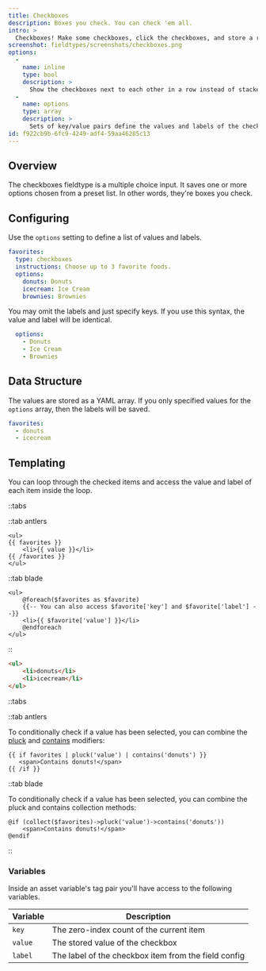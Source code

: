 ```yaml
---
title: Checkboxes
description: Boxes you check. You can check 'em all.
intro: >
  Checkboxes! Make some checkboxes, click the checkboxes, and store a record of which boxes of which ones you clicked. They're boxes you check.
screenshot: fieldtypes/screenshots/checkboxes.png
options:
  -
    name: inline
    type: bool
    description: >
      Show the checkboxes next to each other in a row instead of stacked vertically. Default: `false`
  -
    name: options
    type: array
    description: >
      Sets of key/value pairs define the values and labels of the checkbox options.
id: f922cb9b-6fc9-4249-adf4-59aa46285c13
---
```

## Overview

The checkboxes fieldtype is a multiple choice input. It saves one or more options chosen from a preset list. In other words, they're boxes you check.

## Configuring

Use the `options` setting to define a list of values and labels.

``` yaml
favorites:
  type: checkboxes
  instructions: Choose up to 3 favorite foods.
  options:
    donuts: Donuts
    icecream: Ice Cream
    brownies: Brownies
```

You may omit the labels and just specify keys. If you use this syntax, the value and label will be identical.

``` yaml
  options:
    - Donuts
    - Ice Cream
    - Brownies
```

## Data Structure

The values are stored as a YAML array. If you only specified values for the `options` array, then the labels will be saved.

``` yaml
favorites:
  - donuts
  - icecream
```



## Templating

You can loop through the checked items and access the value and label of each item inside the loop.

::tabs

::tab antlers

```
<ul>
{{ favorites }}
    <li>{{ value }}</li>
{{ /favorites }}
</ul>
```

::tab blade

```blade
<ul>
	@foreach($favorites as $favorite)
	{{-- You can also access $favorite['key'] and $favorite['label'] --}}
	<li>{{ $favorite['value'] }}</li>
	@endforeach
</ul>
```

::

```html
<ul>
    <li>donuts</li>
    <li>icecream</li>
</ul>
```

::tabs

::tab antlers

To conditionally check if a value has been selected, you can combine the [pluck](/modifiers/pluck) and [contains](/modifiers/contains) modifiers:

```antlers
{{ if favorites | pluck('value') | contains('donuts') }}
   <span>Contains donuts!</span>    
{{ /if }}
```

::tab blade

To conditionally check if a value has been selected, you can combine the pluck and contains collection methods:

```blade
@if (collect($favorites)->pluck('value')->contains('donuts'))
	<span>Contains donuts!</span>
@endif
```
::

### Variables

Inside an asset variable's tag pair you'll have access to the following variables.

| Variable | Description |
|----------|-------------|
| `key` | The zero-index count of the current item |
| `value` | The stored value of the checkbox |
| `label` | The label of the checkbox item from the field config |


